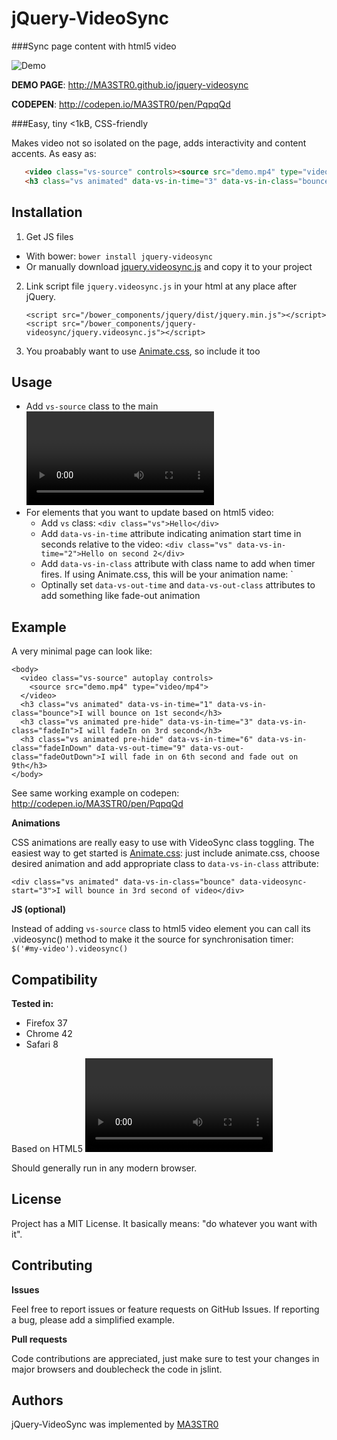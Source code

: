jQuery-VideoSync
================

###Sync page content with html5 video

![Demo](http://e5t.ro/jquery_videosync_demo.gif)

**DEMO PAGE**: http://MA3STR0.github.io/jquery-videosync

**CODEPEN**: http://codepen.io/MA3STR0/pen/PqpqQd

###Easy, tiny <1kB, CSS-friendly

Makes video not so isolated on the page, adds interactivity and content accents. As easy as:

```html
   <video class="vs-source" controls><source src="demo.mp4" type="video/mp4"></video>
   <h3 class="vs animated" data-vs-in-time="3" data-vs-in-class="bounce">I will bounce on 3rd second</h3>
```


Installation
------------

1. Get JS files
  - With bower: `bower install jquery-videosync`
  - Or manually download [jquery.videosync.js](https://raw.githubusercontent.com/MA3STR0/jquery-videosync/master/jquery.videosync.js) and copy it to your project 

2. Link script file `jquery.videosync.js` in your html at any place after jQuery.
    ```
    <script src="/bower_components/jquery/dist/jquery.min.js"></script>
    <script src="/bower_components/jquery-videosync/jquery.videosync.js"></script>
    ```

3. You proabably want to use [Animate.css](https://github.com/daneden/animate.css/), so include it too


Usage
-----

* Add `vs-source` class to the main <video> element: `<video class="vs-source" autoplay loop>`
* For elements that you want to update based on html5 video:
  * Add `vs` class: `<div class="vs">Hello</div>`
  * Add `data-vs-in-time` attribute indicating animation start time in seconds relative to the video: `<div class="vs" data-vs-in-time="2">Hello on second 2</div>`
  * Add `data-vs-in-class` attribute with class name to add when timer fires. If using Animate.css, this will be your animation name: `<div class="vs" data-vs-in-class="bounce" data-vs-in-time="2">
  * Optinally set `data-vs-out-time` and `data-vs-out-class` attributes to add something like fade-out animation


Example
-------
A very minimal page can look like:

    <body>
      <video class="vs-source" autoplay controls>
        <source src="demo.mp4" type="video/mp4">
      </video>
      <h3 class="vs animated" data-vs-in-time="1" data-vs-in-class="bounce">I will bounce on 1st second</h3>
      <h3 class="vs animated pre-hide" data-vs-in-time="3" data-vs-in-class="fadeIn">I will fadeIn on 3rd second</h3>
      <h3 class="vs animated pre-hide" data-vs-in-time="6" data-vs-in-class="fadeInDown" data-vs-out-time="9" data-vs-out-class="fadeOutDown">I will fade in on 6th second and fade out on 9th</h3>
    </body>

See same working example on codepen: http://codepen.io/MA3STR0/pen/PqpqQd

**Animations**

CSS animations are really easy to use with VideoSync class toggling. The easiest way to get started is [Animate.css](https://github.com/daneden/animate.css/): just include animate.css, choose desired animation and add appropriate class to `data-vs-in-class` attribute:

    <div class="vs animated" data-vs-in-class="bounce" data-videosync-start="3">I will bounce in 3rd second of video</div>

**JS (optional)**

Instead of adding `vs-source` class to html5 video element you can call its .videosync() method to make it the source for synchronisation timer: `$('#my-video').videosync()`


Compatibility
-------------

**Tested in:**
* Firefox 37
* Chrome 42
* Safari 8

Based on HTML5 <video> element, will not work with youtube/vimeo/etc.

Should generally run in any modern browser.


License
-------

Project has a MIT License. It basically means: "do whatever you want with it".


Contributing
------------
**Issues**

Feel free to report issues or feature requests on GitHub Issues.
If reporting a bug, please add a simplified example.

**Pull requests**

Code contributions are appreciated, just make sure to test your changes in major
browsers and doublecheck the code in jslint.

Authors
-------
jQuery-VideoSync was implemented by [MA3STR0](https://github.com/MA3STR0/)
